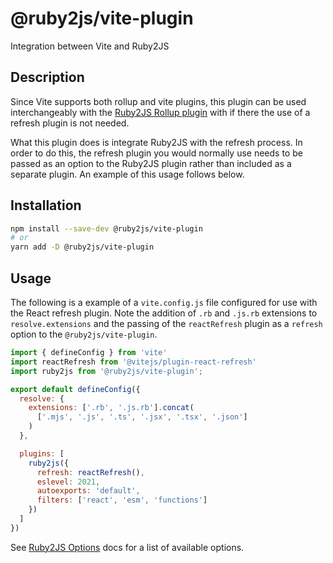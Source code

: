 # @ruby2js/vite-plugin

Integration between Vite and Ruby2JS

## Description

Since Vite supports both rollup and vite plugins, this plugin can be used
interchangeably with the [Ruby2JS Rollup
plugin](https://www.npmjs.com/package/@ruby2js/rollup-plugin) with if there
the use of a refresh plugin is not needed.

What this plugin does is integrate Ruby2JS with the refresh process.  In order
to do this, the refresh plugin you would normally use needs to be passed as an
option to the Ruby2JS plugin rather than included as a separate plugin.  An
example of this usage follows below.

## Installation

```bash
npm install --save-dev @ruby2js/vite-plugin
# or
yarn add -D @ruby2js/vite-plugin
```

## Usage

The following is a example of a `vite.config.js` file configured for use with
the React refresh plugin.  Note the addition of `.rb` and `.js.rb` extensions
to `resolve.extensions` and the passing of the `reactRefresh` plugin as a
`refresh` option to the `@ruby2js/vite-plugin`.

```javascript
import { defineConfig } from 'vite'
import reactRefresh from '@vitejs/plugin-react-refresh'
import ruby2js from '@ruby2js/vite-plugin';

export default defineConfig({
  resolve: {
    extensions: ['.rb', '.js.rb'].concat(
      ['.mjs', '.js', '.ts', '.jsx', '.tsx', '.json']
    )
  },

  plugins: [
    ruby2js({
      refresh: reactRefresh(),
      eslevel: 2021,
      autoexports: 'default',
      filters: ['react', 'esm', 'functions']
    })
  ]
})
```

See [Ruby2JS Options](https://www.ruby2js.com/docs/options) docs for a list of available options.